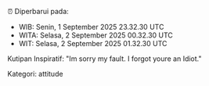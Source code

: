 ⏰ Diperbarui pada:
- WIB: Senin, 1 September 2025 23.32.30 UTC
- WITA: Selasa, 2 September 2025 00.32.30 UTC
- WIT: Selasa, 2 September 2025 01.32.30 UTC

Kutipan Inspiratif:
"Im sorry my fault. I forgot youre an Idiot."


Kategori: attitude

